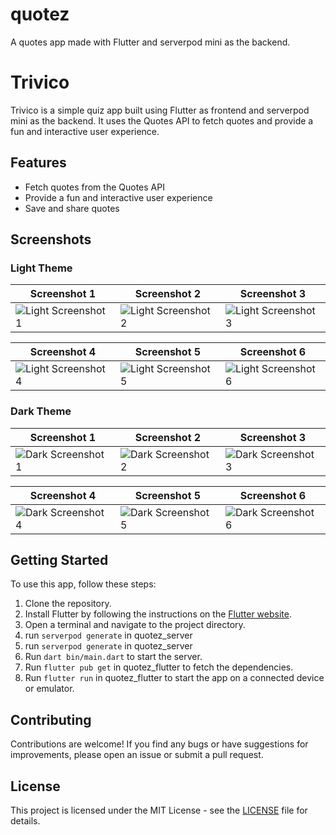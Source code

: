 # quotez

A quotes app made with Flutter and serverpod mini as the backend.
# Trivico

Trivico is a simple quiz app built using Flutter as frontend and serverpod mini as the backend. It uses the Quotes API to fetch quotes and provide a fun and interactive user experience.

## Features

- Fetch quotes from the Quotes API
- Provide a fun and interactive user experience
- Save and share quotes

## Screenshots

### Light Theme

| Screenshot 1 | Screenshot 2 | Screenshot 3 |
| ------------ | ------------ | ------------ |
| ![Light Screenshot 1](assets/screenshots/light_android_phone_samsung-galaxy-s20_1719487902196.png) | ![Light Screenshot 2](assets/screenshots/light_android_phone_samsung-galaxy-s20_1719487931780.png) | ![Light Screenshot 3](assets/screenshots/light_android_phone_samsung-galaxy-s20_1719487946651.png) |

| Screenshot 4 | Screenshot 5 | Screenshot 6 |
| ------------ | ------------ | ------------ |
| ![Light Screenshot 4](assets/screenshots/light_android_phone_samsung-galaxy-s20_1719487961034.png) | ![Light Screenshot 5](assets/screenshots/light_android_phone_samsung-galaxy-s20_1719488050405.png) | ![Light Screenshot 6](assets/screenshots/light_android_phone_samsung-galaxy-s20_1719488072700.png) |

### Dark Theme

| Screenshot 1 | Screenshot 2 | Screenshot 3 |
| ------------ | ------------ | ------------ |
| ![Dark Screenshot 1](assets/screenshots/dark_android_phone_samsung-galaxy-s20_1719487925039.png) | ![Dark Screenshot 2](assets/screenshots/dark_android_phone_samsung-galaxy-s20_1719487937860.png) | ![Dark Screenshot 3](assets/screenshots/dark_android_phone_samsung-galaxy-s20_1719487953094.png) |

| Screenshot 4 | Screenshot 5 | Screenshot 6 |
| ------------ | ------------ | ------------ |
| ![Dark Screenshot 4](assets/screenshots/dark_android_phone_samsung-galaxy-s20_1719487967475.png) | ![Dark Screenshot 5](assets/screenshots/dark_android_phone_samsung-galaxy-s20_1719488064373.png) | ![Dark Screenshot 6](assets/screenshots/dark_android_phone_samsung-galaxy-s20_1719488078825.png) |

## Getting Started

To use this app, follow these steps:

1. Clone the repository.
2. Install Flutter by following the instructions on the [Flutter website](https://flutter.dev/docs/get-started/install).
3. Open a terminal and navigate to the project directory.
4. run `serverpod generate` in quotez_server
4. run `serverpod generate` in quotez_server
5. Run `dart bin/main.dart` to start the server.
4. Run `flutter pub get` in quotez_flutter to fetch the dependencies.
5. Run `flutter run` in quotez_flutter to start the app on a connected device or emulator.

## Contributing

Contributions are welcome! If you find any bugs or have suggestions for improvements, please open an issue or submit a pull request.

## License

This project is licensed under the MIT License - see the [LICENSE](LICENSE) file for details.
